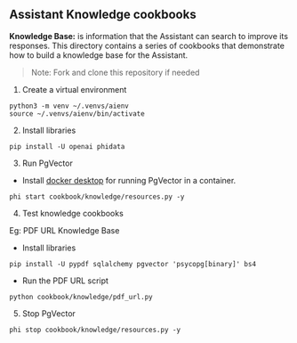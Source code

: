 ## Assistant Knowledge cookbooks

**Knowledge Base:** is information that the Assistant can search to improve its responses. This directory contains a series of cookbooks that demonstrate how to build a knowledge base for the Assistant.

> Note: Fork and clone this repository if needed

1. Create a virtual environment

```shell
python3 -m venv ~/.venvs/aienv
source ~/.venvs/aienv/bin/activate
```

2. Install libraries

```shell
pip install -U openai phidata
```

3. Run PgVector

- Install [docker desktop](https://docs.docker.com/desktop/install/mac-install/) for running PgVector in a container.

```shell
phi start cookbook/knowledge/resources.py -y
```

4. Test knowledge cookbooks

Eg: PDF URL Knowledge Base

- Install libraries

```shell
pip install -U pypdf sqlalchemy pgvector 'psycopg[binary]' bs4
```

- Run the PDF URL script

```shell
python cookbook/knowledge/pdf_url.py
```

5. Stop PgVector

```shell
phi stop cookbook/knowledge/resources.py -y
```
